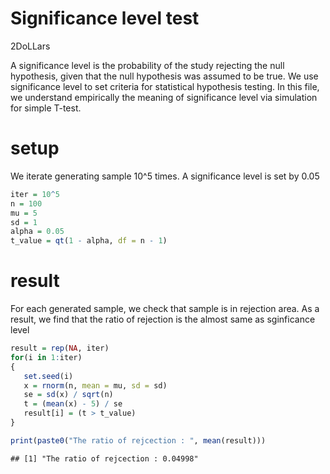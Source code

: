 Significance level test
================
2DoLLars

A significance level is the probability of the study rejecting the null
hypothesis, given that the null hypothesis was assumed to be true. We
use significance level to set criteria for statistical hypothesis
testing. In this file, we understand empirically the meaning of
significance level via simulation for simple T-test.

# setup

We iterate generating sample 10^5 times. A significance level is set by
0.05

``` r
iter = 10^5
n = 100
mu = 5
sd = 1
alpha = 0.05
t_value = qt(1 - alpha, df = n - 1)
```

# result

For each generated sample, we check that sample is in rejection area. As
a result, we find that the ratio of rejection is the almost same as
sginficance level

``` r
result = rep(NA, iter)
for(i in 1:iter)
{
   set.seed(i)
   x = rnorm(n, mean = mu, sd = sd)
   se = sd(x) / sqrt(n)
   t = (mean(x) - 5) / se
   result[i] = (t > t_value)
}

print(paste0("The ratio of rejcection : ", mean(result)))
```

    ## [1] "The ratio of rejcection : 0.04998"
